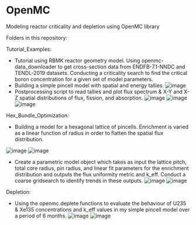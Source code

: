 # OpenMC
Modeling reactor criticality and depletion using OpenMC library

Folders in this repository:

Tutorial_Examples:

- Tutorial using RBMK reactor geometry model. Using openmc-data_downloader to get cross-section data from ENDFB-7.1-NNDC and TENDL-2019 datasets. Conducting a criticality search to find the critical boron concentration for a given set of model parameters.
- Building a simple pincell model with spatial and energy tallies.
![image](flux_spectrum.png)
- Postprocessing script to read tallies and plot flux spectrum & X-Y and X-Z spatial distributions of flux, fission, and absorption.
![image](xy_flux.png) ![image](xy_fission.png) ![image](xy_abs.png)

Hex_Bundle_Optimization:
- Building a model for a hexagonal lattice of pincells. Enrichment is varied as a linear function of radius in order to flatten the spatial flux distribution.

![image](lattice_geometry_xz_view.png) 
![image](lattice_geometry_xy_view.png)
- Create a parametric model object which takes as input the lattice pitch, total core radius, pin radius, and linear fit parameters for the enrichment distribution and outputs the flux uniformity metric and k_eff. Conduct a coarse gridsearch to identify trends in these outputs.
![image](k_eff_parametric.png)
![image](fu_parametric.png)

Depletion:
- Using the openmc.deplete functions to evaluate the behaviour of U235 & Xe135 concentrations and k_eff values in my simple pincell model over a period of 6 months.
![image](k_eff_depletion.png) ![image](concentration_U235.png)
